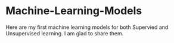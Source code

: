 # Machine-Learning-Models
Here are my first machine learning models for both Supervied and Unsupervised learning. 
I am glad to share them. 
